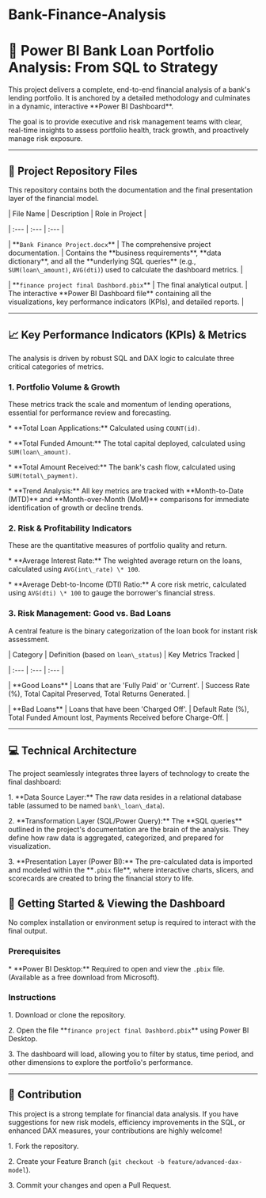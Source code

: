 # Bank-Finance-Analysis



# 🏦 Power BI Bank Loan Portfolio Analysis: From SQL to Strategy



This project delivers a complete, end-to-end financial analysis of a bank's lending portfolio. It is anchored by a detailed methodology and culminates in a dynamic, interactive \*\*Power BI Dashboard\*\*.



The goal is to provide executive and risk management teams with clear, real-time insights to assess portfolio health, track growth, and proactively manage risk exposure.



---



## 📂 Project Repository Files



This repository contains both the documentation and the final presentation layer of the financial model.



| File Name | Description | Role in Project |

| :--- | :--- | :--- |

| \*\*`Bank Finance Project.docx`\*\* | The comprehensive project documentation. | Contains the \*\*business requirements\*\*, \*\*data dictionary\*\*, and all the \*\*underlying SQL queries\*\* (e.g., `SUM(loan\_amount)`, `AVG(dti)`) used to calculate the dashboard metrics. |

| \*\*`finance project final Dashbord.pbix`\*\* | The final analytical output. | The interactive \*\*Power BI Dashboard file\*\* containing all the visualizations, key performance indicators (KPIs), and detailed reports. |



---



## 📈 Key Performance Indicators (KPIs) \& Metrics



The analysis is driven by robust SQL and DAX logic to calculate three critical categories of metrics.



### 1. Portfolio Volume \& Growth

These metrics track the scale and momentum of lending operations, essential for performance review and forecasting.



\* \*\*Total Loan Applications:\*\* Calculated using `COUNT(id)`.

\* \*\*Total Funded Amount:\*\* The total capital deployed, calculated using `SUM(loan\_amount)`.

\* \*\*Total Amount Received:\*\* The bank's cash flow, calculated using `SUM(total\_payment)`.

\* \*\*Trend Analysis:\*\* All key metrics are tracked with \*\*Month-to-Date (MTD)\*\* and \*\*Month-over-Month (MoM)\*\* comparisons for immediate identification of growth or decline trends.



### 2. Risk \& Profitability Indicators

These are the quantitative measures of portfolio quality and return.



\* \*\*Average Interest Rate:\*\* The weighted average return on the loans, calculated using `AVG(int\_rate) \* 100`.

\* \*\*Average Debt-to-Income (DTI) Ratio:\*\* A core risk metric, calculated using `AVG(dti) \* 100` to gauge the borrower's financial stress.



### 3. Risk Management: Good vs. Bad Loans

A central feature is the binary categorization of the loan book for instant risk assessment.



| Category | Definition (based on `loan\_status`) | Key Metrics Tracked |

| :--- | :--- | :--- |

| \*\*Good Loans\*\* | Loans that are 'Fully Paid' or 'Current'. | Success Rate (%), Total Capital Preserved, Total Returns Generated. |

| \*\*Bad Loans\*\* | Loans that have been 'Charged Off'. | Default Rate (%), Total Funded Amount lost, Payments Received before Charge-Off. |



---



## 💻 Technical Architecture



The project seamlessly integrates three layers of technology to create the final dashboard:



1\.  \*\*Data Source Layer:\*\* The raw data resides in a relational database table (assumed to be named `bank\_loan\_data`).

2\.  \*\*Transformation Layer (SQL/Power Query):\*\* The \*\*SQL queries\*\* outlined in the project's documentation are the brain of the analysis. They define how raw data is aggregated, categorized, and prepared for visualization.

3\.  \*\*Presentation Layer (Power BI):\*\* The pre-calculated data is imported and modeled within the \*\*`.pbix` file\*\*, where interactive charts, slicers, and scorecards are created to bring the financial story to life.



## 🚀 Getting Started \& Viewing the Dashboard



No complex installation or environment setup is required to interact with the final output.



### Prerequisites

\* \*\*Power BI Desktop:\*\* Required to open and view the `.pbix` file. (Available as a free download from Microsoft).



### Instructions

1\.  Download or clone the repository.

2\.  Open the file \*\*`finance project final Dashbord.pbix`\*\* using Power BI Desktop.

3\.  The dashboard will load, allowing you to filter by status, time period, and other dimensions to explore the portfolio's performance.



---



## 🤝 Contribution



This project is a strong template for financial data analysis. If you have suggestions for new risk models, efficiency improvements in the SQL, or enhanced DAX measures, your contributions are highly welcome!



1\.  Fork the repository.

2\.  Create your Feature Branch (`git checkout -b feature/advanced-dax-model`).

3\.  Commit your changes and open a Pull Request.



